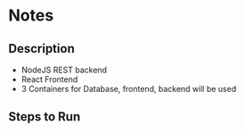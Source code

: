 # Notes

## Description

- NodeJS REST backend
- React Frontend
- 3 Containers for Database, frontend, backend will be used

## Steps to Run